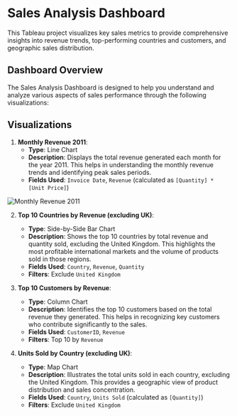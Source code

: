 # Sales Analysis Dashboard

This Tableau project visualizes key sales metrics to provide comprehensive insights into revenue trends, top-performing countries and customers, and geographic sales distribution.

## Dashboard Overview

The Sales Analysis Dashboard is designed to help you understand and analyze various aspects of sales performance through the following visualizations:

## Visualizations

1. **Monthly Revenue 2011**:
   - **Type**: Line Chart
   - **Description**: Displays the total revenue generated each month for the year 2011. This helps in understanding the monthly revenue trends and identifying peak sales periods.
   - **Fields Used**: `Invoice Date`, `Revenue` (calculated as `[Quantity] * [Unit Price]`)


![Monthly Revenue 2011](https://github.com/user-attachments/assets/3a90d602-fd60-4d40-aceb-c8b400a41e41)


2. **Top 10 Countries by Revenue (excluding UK)**:
   - **Type**: Side-by-Side Bar Chart
   - **Description**: Shows the top 10 countries by total revenue and quantity sold, excluding the United Kingdom. This highlights the most profitable international markets and the volume of products sold in those regions.
   - **Fields Used**: `Country`, `Revenue`, `Quantity`
   - **Filters**: Exclude `United Kingdom`

3. **Top 10 Customers by Revenue**:
   - **Type**: Column Chart
   - **Description**: Identifies the top 10 customers based on the total revenue they generated. This helps in recognizing key customers who contribute significantly to the sales.
   - **Fields Used**: `CustomerID`, `Revenue`
   - **Filters**: Top 10 by `Revenue`

4. **Units Sold by Country (excluding UK)**:
   - **Type**: Map Chart
   - **Description**: Illustrates the total units sold in each country, excluding the United Kingdom. This provides a geographic view of product distribution and sales concentration.
   - **Fields Used**: `Country`, `Units Sold` (calculated as `[Quantity]`)
   - **Filters**: Exclude `United Kingdom`
